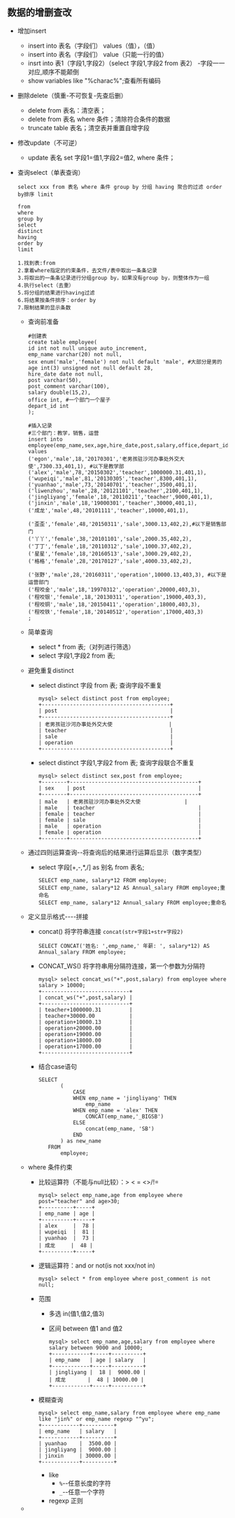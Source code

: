 ## 数据的增删查改

+ 增加insert

  + insert into 表名（字段们） values（值），（值）
  + insert into 表名（字段们） value（只能一行的值）
  + insrt into 表1（字段1,字段2）（select 字段1,字段2 from 表2） -字段一一对应,顺序不能颠倒
  + show variables like "%charac%";查看所有编码

+ 删除delete（慎重-不可恢复-先查后删）

  + delete from 表名：清空表；
  + delete from 表名 where 条件；清除符合条件的数据
  + truncate table 表名；清空表并重置自增字段

+ 修改update（不可逆）

  + update 表名 set 字段1=值1,字段2=值2, where 条件；

+ 查询select（单表查询）

  ```
  select xxx from 表名 where 条件 group by 分组 having 聚合的过滤 order by排序 limit
  ```

  ```mysql
  from
  where
  group by
  select
  distinct
  having
  order by
  limit
  
  1.找到表:from
  2.拿着where指定的约束条件，去文件/表中取出一条条记录
  3.将取出的一条条记录进行分组group by，如果没有group by，则整体作为一组
  4.执行select（去重）
  5.将分组的结果进行having过滤
  6.将结果按条件排序：order by
  7.限制结果的显示条数
  ```

  + 查询前准备

    ```mysql
    #创建表
    create table employee(
    id int not null unique auto_increment,
    emp_name varchar(20) not null,
    sex enum('male','female') not null default 'male', #大部分是男的
    age int(3) unsigned not null default 28,
    hire_date date not null,
    post varchar(50),
    post_comment varchar(100),
    salary double(15,2),
    office int, #一个部门一个屋子
    depart_id int
    );
    
    #插入记录
    #三个部门：教学，销售，运营
    insert into employee(emp_name,sex,age,hire_date,post,salary,office,depart_id) values
    ('egon','male',18,'20170301','老男孩驻沙河办事处外交大使',7300.33,401,1), #以下是教学部
    ('alex','male',78,'20150302','teacher',1000000.31,401,1),
    ('wupeiqi','male',81,'20130305','teacher',8300,401,1),
    ('yuanhao','male',73,'20140701','teacher',3500,401,1),
    ('liwenzhou','male',28,'20121101','teacher',2100,401,1),
    ('jingliyang','female',18,'20110211','teacher',9000,401,1),
    ('jinxin','male',18,'19000301','teacher',30000,401,1),
    ('成龙','male',48,'20101111','teacher',10000,401,1),
    
    ('歪歪','female',48,'20150311','sale',3000.13,402,2),#以下是销售部门
    ('丫丫','female',38,'20101101','sale',2000.35,402,2),
    ('丁丁','female',18,'20110312','sale',1000.37,402,2),
    ('星星','female',18,'20160513','sale',3000.29,402,2),
    ('格格','female',28,'20170127','sale',4000.33,402,2),
    
    ('张野','male',28,'20160311','operation',10000.13,403,3), #以下是运营部门
    ('程咬金','male',18,'19970312','operation',20000,403,3),
    ('程咬银','female',18,'20130311','operation',19000,403,3),
    ('程咬铜','male',18,'20150411','operation',18000,403,3),
    ('程咬铁','female',18,'20140512','operation',17000,403,3)
    ;
    ```

    

  + 简单查询

    + select * from 表;（对列进行筛选）
    + select 字段1,字段2 from 表;

  + 避免重复distinct

    + select distinct 字段 from 表; 查询字段不重复

      ```mysql
      mysql> select distinct post from employee;
      +-----------------------------------------+
      | post                                    |
      +-----------------------------------------+
      | 老男孩驻沙河办事处外交大使                  |
      | teacher                                 |
      | sale                                    |
      | operation                               |
      +-----------------------------------------+
      ```

    + select distinct 字段1,字段2 from 表; 查询字段联合不重复

      ```mysql
      mysql> select distinct sex,post from employee;
      +--------+-----------------------------------------+
      | sex    | post                                    |
      +--------+-----------------------------------------+
      | male   | 老男孩驻沙河办事处外交大使              |
      | male   | teacher                                 |
      | female | teacher                                 |
      | female | sale                                    |
      | male   | operation                               |
      | female | operation                               |
      +--------+-----------------------------------------+
      ```

  + 通过四则运算查询--将查询后的结果进行运算后显示（数字类型）

    + select 字段[+,-,*,/]  as 别名 from 表名;

      ```mysql
      SELECT emp_name, salary*12 FROM employee;
      SELECT emp_name, salary*12 AS Annual_salary FROM employee;重命名
      SELECT emp_name, salary*12 Annual_salary FROM employee;重命名
      ```

  + 定义显示格式----拼接

    + concat()  将字符串连接  `concat(str+字段1+str+字段2)`

      ```mysql
      SELECT CONCAT('姓名: ',emp_name,' 年薪: ', salary*12) AS Annual_salary FROM employee;
      ```

    + CONCAT_WS() 将字符串用分隔符连接，第一个参数为分隔符

      ```mysql
      mysql> select concat_ws("+",post,salary) from employee where salary > 10000;
      +----------------------------+
      | concat_ws("+",post,salary) |
      +----------------------------+
      | teacher+1000000.31         |
      | teacher+30000.00           |
      | operation+10000.13         |
      | operation+20000.00         |
      | operation+19000.00         |
      | operation+18000.00         |
      | operation+17000.00         |
      +----------------------------+
      ```

    + 结合case语句

      ```mysql
      SELECT
             (
                 CASE
                 WHEN emp_name = 'jingliyang' THEN
                     emp_name
                 WHEN emp_name = 'alex' THEN
                     CONCAT(emp_name,'_BIGSB')
                 ELSE
                     concat(emp_name, 'SB')
                 END
             ) as new_name
         FROM
             employee;
      ```

  + where 条件约束

    + 比较运算符（不能与null比较）：>  <  =  <>/!=

      ```mysql
      mysql> select emp_name,age from employee where post="teacher" and age>30;
      +----------+-----+
      | emp_name | age |
      +----------+-----+
      | alex     |  78 |
      | wupeiqi  |  81 |
      | yuanhao  |  73 |
      | 成龙     |  48 |
      +----------+-----+
      ```

    + 逻辑运算符：and  or not(is not  xxx/not in) 

      ```mysql
      mysql> select * from employee where post_comment is not null;
      ```

    + 范围

      + 多选 in(值1,值2,值3)

      + 区间 between 值1 and 值2

        ```mysql
        mysql> select emp_name,age,salary from employee where salary between 9000 and 10000;
        +------------+-----+----------+
        | emp_name   | age | salary   |
        +------------+-----+----------+
        | jingliyang |  18 |  9000.00 |
        | 成龙       |  48 | 10000.00 |
        +------------+-----+----------+
        ```

    + 模糊查询

      ```
      mysql> select emp_name,salary from employee where emp_name like "jin%" or emp_name regexp "^yu";
      +------------+----------+
      | emp_name   | salary   |
      +------------+----------+
      | yuanhao    |  3500.00 |
      | jingliyang |  9000.00 |
      | jinxin     | 30000.00 |
      +------------+----------+
      ```

      + like
        + `%`--任意长度的字符
        + `_`--任意一个字符
      + regexp  正则

  + 